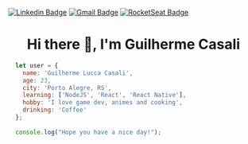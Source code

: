 [![Linkedin Badge](https://img.shields.io/badge/-Linkedin-6633cc?style=flat-square&logo=Linkedin&logoColor=white&color=black&link=https://www.linkedin.com/in/guilhermecasali/)](https://www.linkedin.com/in/guilhermecasali/)
[![Gmail Badge](https://img.shields.io/badge/-Gmail-c14438?style=flat-square&logo=Gmail&logoColor=white&color=black&link=mailto:guilhermecasali.dev@gmail.com)](mailto:guilhermecasali.dev@gmail.com)
[![RocketSeat Badge](https://img.shields.io/badge/-RocketSeat-6633cc?style=flat-square&logo=Polymer-Project&logoColor=white&color=black&link=https://app.rocketseat.com.br/me/guilherme-lucca-casali-1574070461)](https://app.rocketseat.com.br/me/guilherme-lucca-casali-1574070461)

<h1 align="center">Hi there 👋, I'm Guilherme Casali</h1>

```javascript
  let user = {
    name: 'Guilherme Lucca Casali',
    age: 23,
    city: 'Porto Alegre, RS',
    learning: ['NodeJS', 'React', 'React Native'],
    hobby: 'I love game dev, animes and cooking',
    drinking: 'Coffee'
  };
  
  console.log("Hope you have a nice day!");
```

